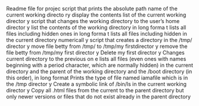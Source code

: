 
Readme file for projec
script that prints the absolute path name of the current working directo
ry
display the contents list of the current working director
y
script that changes the working directory to the user’s home director
y
list the contents of the working directory in long forma
t
lists all files including hidden ones in long forma
t
lists all files including hidden in the current directory numericall
y
script that creates a directory in the /tmp/ director
y
move file betty from /tmp/ to /tmp/my firstdirector
y
remove the file betty from /tmp/my first director
y
Delete my first director
y
Changes current directory to the previous on
e
lists all files (even ones with names beginning with a period character, which are normally hidden) in the current directory and the parent of the working directory and the /boot directory (in this order), in long format
Prints the type of file named iamafile which is in the /tmp director
y
Create a symbolic link of /bin/ls in the current working director
y
Copy all .html files from the current to the parent directory but only newer versions or files that do not exist already in the parent directory
